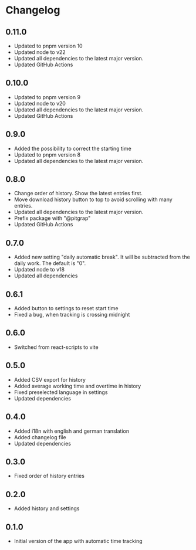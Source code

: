 # Changelog

## 0.11.0

- Updated to pnpm version 10
- Updated node to v22
- Updated all dependencies to the latest major version.
- Updated GitHub Actions

## 0.10.0

- Updated to pnpm version 9
- Updated node to v20
- Updated all dependencies to the latest major version.
- Updated GitHub Actions

## 0.9.0

- Added the possibility to correct the starting time
- Updated to pnpm version 8
- Updated all dependencies to the latest major version.

## 0.8.0

- Change order of history. Show the latest entries first.
- Move download history button to top to avoid scrolling with many entries.
- Updated all dependencies to the latest major version.
- Prefix package with "@pitgrap"
- Updated GitHub Actions

## 0.7.0

- Added new setting "daily automatic break". It will be subtracted from the daily work. The default is "0".
- Updated node to v18
- Updated all dependencies

## 0.6.1

- Added button to settings to reset start time
- Fixed a bug, when tracking is crossing midnight

## 0.6.0

- Switched from react-scripts to vite

## 0.5.0

- Added CSV export for history
- Added average working time and overtime in history
- Fixed preselected language in settings
- Updated dependencies

## 0.4.0

- Added i18n with english and german translation
- Added changelog file
- Updated dependencies

## 0.3.0

- Fixed order of history entries

## 0.2.0

- Added history and settings

## 0.1.0

- Initial version of the app with automatic time tracking
